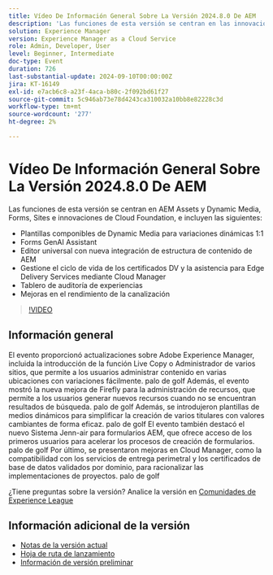 ```yaml
---
title: Vídeo De Información General Sobre La Versión 2024.8.0 De AEM
description: 'Las funciones de esta versión se centran en las innovaciones de AEM Assets y Dynamic Media, Forms, Sites y Cloud Foundation e incluyen lo siguiente: plantillas compositables de Dynamic Media para variaciones dinámicas 1:1 editor universal Forms GenAI Assistant con nueva integración de estructura de contenido AEM​ Administrar el ciclo de vida de los certificados DV y la compatibilidad con Edge Delivery Services mediante las mejoras del panel de auditoría de Cloud Manager Experience en el rendimiento de la canalización'
solution: Experience Manager
version: Experience Manager as a Cloud Service
role: Admin, Developer, User
level: Beginner, Intermediate
doc-type: Event
duration: 726
last-substantial-update: 2024-09-10T00:00:00Z
jira: KT-16149
exl-id: e7acb6c8-a23f-4aca-b80c-2f092bd61f27
source-git-commit: 5c946ab73e78d4243ca310032a10bb8e82228c3d
workflow-type: tm+mt
source-wordcount: '277'
ht-degree: 2%

---
```


# Vídeo De Información General Sobre La Versión 2024.8.0 De AEM

Las funciones de esta versión se centran en AEM Assets y Dynamic Media, Forms, Sites e innovaciones de Cloud Foundation, e incluyen las siguientes:

* Plantillas componibles de Dynamic Media para variaciones dinámicas 1:1
* Forms GenAI Assistant
* Editor universal con nueva integración de estructura de contenido de AEM&#x200B;
* Gestione el ciclo de vida de los certificados DV y la asistencia para Edge Delivery Services mediante Cloud Manager
* Tablero de auditoría de experiencias
* Mejoras en el rendimiento de la canalización

>[!VIDEO](https://video.tv.adobe.com/v/3433381/?learn=on)

## Información general

El evento proporcionó actualizaciones sobre Adobe Experience Manager, incluida la introducción de la función Live Copy o Administrador de varios sitios, que permite a los usuarios administrar contenido en varias ubicaciones con variaciones fácilmente. palo de golf Además, el evento mostró la nueva mejora de Firefly para la administración de recursos, que permite a los usuarios generar nuevos recursos cuando no se encuentran resultados de búsqueda. palo de golf Además, se introdujeron plantillas de medios dinámicos para simplificar la creación de varios titulares con valores cambiantes de forma eficaz. palo de golf El evento también destacó el nuevo Sistema Jenn-air para formularios AEM, que ofrece acceso de los primeros usuarios para acelerar los procesos de creación de formularios. palo de golf Por último, se presentaron mejoras en Cloud Manager, como la compatibilidad con los servicios de entrega perimetral y los certificados de base de datos validados por dominio, para racionalizar las implementaciones de proyectos. palo de golf

¿Tiene preguntas sobre la versión?  Analice la versión en [Comunidades de Experience League](https://adobe.ly/4egoWgm)

## Información adicional de la versión

* [Notas de la versión actual](https://experienceleague.adobe.com/docs/experience-manager-cloud-service/content/release-notes/home.html?lang=es)
* [Hoja de ruta de lanzamiento](https://experienceleague.adobe.com/docs/experience-manager-release-information/aem-release-updates/update-releases-roadmap.html?lang=es)
* [Información de versión preliminar](https://experienceleague.adobe.com/docs/experience-manager-cloud-service/content/release-notes/prerelease.html?lang=es)

